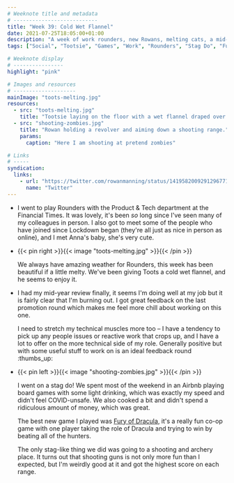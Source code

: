 ```yaml
---
# Weeknote title and metadata
# ---------------------------
title: "Week 39: Cold Wet Flannel"
date: 2021-07-25T18:05:00+01:00
description: "A week of work rounders, new Rowans, melting cats, a mid-year review, and a fun stag do where I learned something I'm unexpectedly good at."
tags: ["Social", "Tootsie", "Games", "Work", "Rounders", "Stag Do", "Fury of Dracula"]

# Weeknote display
# ----------------
highlight: "pink"

# Images and resources
# --------------------
mainImage: "toots-melting.jpg"
resources:
  - src: "toots-melting.jpg"
    title: "Tootsie laying on the floor with a wet flannel draped over his body."
  - src: "shooting-zombies.jpg"
    title: "Rowan holding a revolver and aiming down a shooting range."
    params:
      caption: "Here I am shooting at pretend zombies"

# Links
# -----
syndication:
  links:
    - url: "https://twitter.com/rowanmanning/status/1419582009291296771"
      name: "Twitter"
---
```


  * I went to play Rounders with the Product & Tech department at the Financial Times. It was lovely, it's been _so_ long since I've seen many of my colleagues in person. I also got to meet some of the people who have joined since Lockdown began (they're all just as nice in person as online), and I met Anna's baby, she's very cute.

  * {{< pin right >}}{{< image "toots-melting.jpg" >}}{{< /pin >}}

    We always have amazing weather for Rounders, this week has been beautiful if a little melty. We've been giving Toots a cold wet flannel, and he seems to enjoy it.

  * I had my mid-year review finally, it seems I'm doing well at my job but it is fairly clear that I'm burning out. I got great feedback on the last promotion round which makes me feel more chill about working on this one.

    I need to stretch my technical muscles more too – I have a tendency to pick up any people issues or reactive work that crops up, and I have a lot to offer on the more technical side of my role. Generally positive but with some useful stuff to work on is an ideal feedback round :thumbs_up:

  * {{< pin left >}}{{< image "shooting-zombies.jpg" >}}{{< /pin >}}

    I went on a stag do! We spent most of the weekend in an Airbnb playing board games with some light drinking, which was exactly my speed and didn't feel COVID-unsafe. We also cooked a bit and didn't spend a ridiculous amount of money, which was great.

    The best new game I played was [Fury of Dracula](https://boardgamegeek.com/boardgame/181279/fury-dracula-thirdfourth-edition), it's a really fun co-op game with one player taking the role of Dracula and trying to win by beating all of the hunters.

    The only stag-like thing we did was going to a shooting and archery place. It turns out that shooting guns is not only more fun than I expected, but I'm weirdly good at it and got the highest score on each range.

